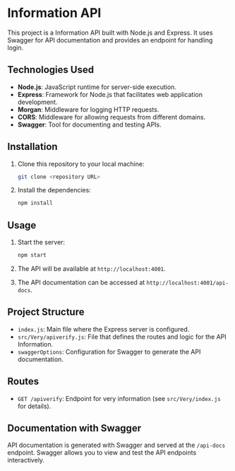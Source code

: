 # Information API

This project is a Information API built with Node.js and Express. It uses Swagger for API documentation and provides an endpoint for handling login.

## Technologies Used

- **Node.js**: JavaScript runtime for server-side execution.
- **Express**: Framework for Node.js that facilitates web application development.
- **Morgan**: Middleware for logging HTTP requests.
- **CORS**: Middleware for allowing requests from different domains.
- **Swagger**: Tool for documenting and testing APIs.

## Installation

1. Clone this repository to your local machine:
    ```bash
    git clone <repository URL>
    ```

2. Install the dependencies:
    ```bash
    npm install
    ```

## Usage

1. Start the server:
    ```bash
    npm start
    ```

2. The API will be available at `http://localhost:4001`.

3. The API documentation can be accessed at `http://localhost:4001/api-docs`.

## Project Structure

- `index.js`: Main file where the Express server is configured.
- `src/Very/apiverify.js`: File that defines the routes and logic for the API Information.
- `swaggerOptions`: Configuration for Swagger to generate the API documentation.

## Routes

- `GET /apiverify`: Endpoint for very information (see `src/Very/index.js` for details).

## Documentation with Swagger

API documentation is generated with Swagger and served at the `/api-docs` endpoint. Swagger allows you to view and test the API endpoints interactively.
